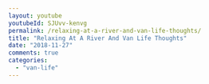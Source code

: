 ```yaml
---
layout: youtube
youtubeId: SJUvv-kenvg
permalink: /relaxing-at-a-river-and-van-life-thoughts/
title: "Relaxing At A River And Van Life Thoughts"
date: "2018-11-27"
comments: true
categories: 
  - "van-life"
---
```


